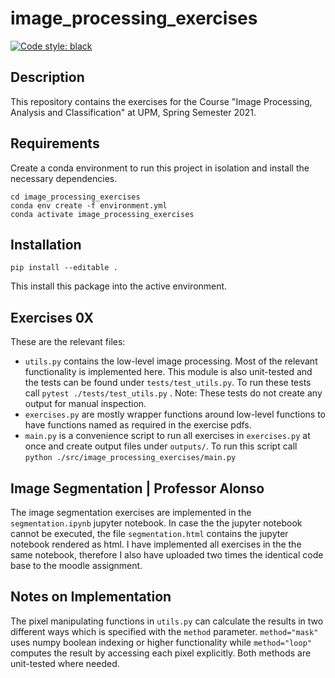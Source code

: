 # image_processing_exercises
[![Code style: black](https://img.shields.io/badge/code%20style-black-000000.svg)](https://github.com/psf/black)


## Description

This repository contains the exercises for the Course "Image Processing, Analysis and Classification" at UPM, Spring Semester 2021.

## Requirements
Create a conda environment to run this project in isolation and install the necessary dependencies.
```[bash]
cd image_processing_exercises
conda env create -f environment.yml
conda activate image_processing_exercises 
```

## Installation
```[bash]
pip install --editable .
```
This install this package into the active environment.


## Exercises 0X
These are the relevant files:
* `utils.py` contains the low-level image processing. Most of the relevant functionality is implemented here. This module is also unit-tested and the tests can be found under `tests/test_utils.py`.  To run these tests call `pytest ./tests/test_utils.py` . Note: These tests do not create any output for manual inspection.
* `exercises.py` are mostly wrapper functions around low-level functions to have functions named as required in the exercise pdfs.
* `main.py` is a convenience script to run all exercises in `exercises.py` at once and create output files under `outputs/`. To run this script call `python ./src/image_processing_exercises/main.py`

## Image Segmentation | Professor Alonso
The image segmentation exercises are implemented in the `segmentation.ipynb` jupyter notebook. In case the the jupyter notebook cannot be executed, the file `segmentation.html` contains the jupyter notebook rendered as html. I have implemented all exercises in the the same notebook, therefore I also have uploaded two times the identical code base to the moodle assignment. 

## Notes on Implementation
The pixel manipulating functions in `utils.py` can calculate the results in two different ways which is specified with the `method` parameter. `method="mask"` uses numpy boolean indexing or higher functionality while `method="loop"` computes the result by accessing each pixel explicitly. Both methods are unit-tested where needed.